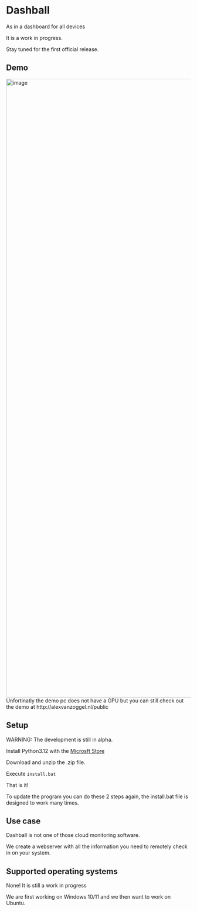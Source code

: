 # Dashball
As in a dashboard for all devices

It is a work in progress.

Stay tuned for the first official release.
## Demo
<img width="1684" alt="image" src="https://github.com/DualzIT/Dashball/assets/125699393/0c88e49e-89f7-46fc-8e49-8f51f3918ddb">
Unfortinatly the demo pc does not have a GPU but you can still check out the demo at http://alexvanzoggel.nl/public

## Setup
WARNING: The development is still in alpha. 

Install Python3.12 with the [Microsft Store](https://www.microsoft.com/store/productId/9NCVDN91XZQP?ocid=pdpshare)

Download and unzip the .zip file.

Execute `install.bat`

That is it!

To update the program you can do these 2 steps again, the install.bat file is designed to work many times.

## Use case
Dashball is not one of those cloud monitoring software. 

We create a webserver with all the information you need to remotely check in on your system.
## Supported operating systems
None! It is still a work in progress

We are first working on Windows 10/11 and we then want to work on Ubuntu.

